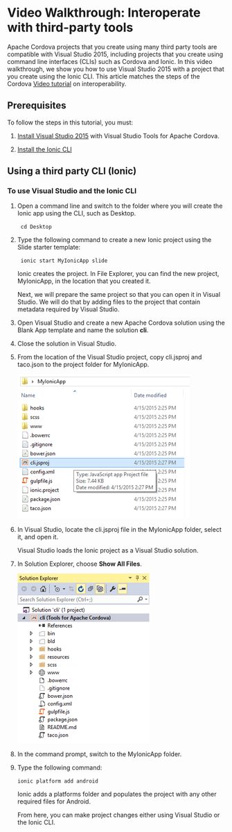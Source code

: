 <properties
   pageTitle="Video Walkthrough: Interoperate with third-party tools | Cordova"
   description="Video Walkthrough: Interoperate with third-party tools"
   services="na"
   documentationCenter=""
   authors="Mikejo5000"
   tags=""/>
<tags
   ms.service="na"
   ms.devlang="javascript"
   ms.topic="article"
   ms.tgt_pltfrm="mobile-multiple"
   ms.workload="na"
   ms.date="09/11/2015"
   ms.author="Mikejo5000"/>

# Video Walkthrough: Interoperate with third-party tools

Apache Cordova projects that you create using many third party tools are compatible with Visual Studio 2015, including projects that you create using command line interfaces (CLIs) such as Cordova and Ionic. In this video walkthrough, we show you how to use Visual Studio 2015 with a project that you create using the Ionic CLI. This article matches the steps of the Cordova [Video tutorial](http://go.microsoft.com/fwlink/p/?LinkID=534728) on interoperability.

## Prerequisites

To follow the steps in this tutorial, you must:

1. [Install Visual Studio 2015](./getting-started/install-vs-tools-apache-cordova.md) with Visual Studio Tools for Apache Cordova.

2. [Install the Ionic CLI](http://ionicframework.com/docs/cli/install.html)

## Using a third party CLI (Ionic)

### To use Visual Studio and the Ionic CLI

1. Open a command line and switch to the folder where you will create the Ionic app using the CLI, such as Desktop.

        cd Desktop

2. Type the following command to create a new Ionic project using the Slide starter template:

        ionic start MyIonicApp slide

    Ionic creates the project. In File Explorer, you can find the new project, MyIonicApp, in the location that you created it.

    Next, we will prepare the same project so that you can open it in Visual Studio. We will do that by adding files to the project that contain metadata required by Visual Studio.

3. Open Visual Studio and create a new Apache Cordova solution using the Blank App template and name the solution **cli**.

4. Close the solution in Visual Studio.

5. From the location of the Visual Studio project, copy cli.jsproj and taco.json to the project folder for MyIonicApp.

    ![Project structure in Ionic](media/interoperability/IC795791.png)

6. In Visual Studio, locate the cli.jsproj file in the MyIonicApp folder, select it, and open it.

    Visual Studio loads the Ionic project as a Visual Studio solution.

7. In Solution Explorer, choose **Show All Files**.

    ![Project structure in Visual Studio](media/interoperability/IC795803.png)

8. In the command prompt, switch to the MyIonicApp folder.

9. Type the following command:

       ionic platform add android

    Ionic adds a platforms folder and populates the project with any other required files for Android.

    From here, you can make project changes either using Visual Studio or the Ionic CLI.
